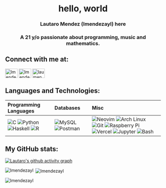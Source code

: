 <h1 align="center">hello, world 
<h3 align="center">Lautaro Mendez (lmendezayl) here</h1>
<h3 align="center">A 21 y/o passionate about programming, music and mathematics. </h3>

<!--- [![spotify-github-profile](https://spotify-github-profile.vercel.app/api/view?uid=roguesir360&cover_image=true&theme=novatorem&show_offline=false&background_color=121212&interchange=false&bar_color=53b14f&bar_color_cover=false)](https://github.com/kittinan/spotify-github-profile) --->

## Connect with me at: 
<p align="left">
<a href="https://linkedin.com/in/lautaro-mendez-ayala" target="blank"><img align="center" src="https://raw.githubusercontent.com/rahuldkjain/github-profile-readme-generator/master/src/images/icons/Social/linked-in-alt.svg" alt="lmendezayl" height="30" width="40" /></a>
<a href="https://stackoverflow.com/users/15786259/lmendezayala" target="blank"><img align="center" src="https://raw.githubusercontent.com/rahuldkjain/github-profile-readme-generator/master/src/images/icons/Social/stack-overflow.svg" alt="lmendezayl" height="30" width="40" /></a>
<a href="https://instagram.com/laumendezay" target="blank"><img align="center" src="https://raw.githubusercontent.com/rahuldkjain/github-profile-readme-generator/master/src/images/icons/Social/instagram.svg" alt="laumendezay" height="30" width="40" /></a>
</p>

## Languages and Technologies:
| Programming Languages | Databases | Misc |
| :--- | :--- | :--- |
|![C](https://img.shields.io/badge/-C-darkblue?style=for-the-badge&logo=C%2B%2B&logoColor=white) ![Python](https://img.shields.io/badge/-python-3776AB?style=for-the-badge&logo=python&logoColor=white)  ![Haskell](https://img.shields.io/badge/-Haskell-purple?style=for-the-badge&logo=haskell&logoColor=white)  ![R](https://img.shields.io/badge/-R-grey?style=for-the-badge&logo=R&logoColor=white) | ![MySQL](https://img.shields.io/badge/mysql-%2300f.svg?style=for-the-badge&logo=mysql&logoColor=white) ![Postman](https://img.shields.io/badge/postman-orange.svg?&style=for-the-badge&logo=postman&logoColor=white) | ![Neovim](https://img.shields.io/badge/-Neovim-darkgreen?style=for-the-badge&logo=neovim&logoColor=white)  ![Arch Linux](https://img.shields.io/badge/-Arch_Linux-1793D1?style=for-the-badge&logo=arch-linux&logoColor=white) ![Git](https://img.shields.io/badge/-Git-E44C30?style=for-the-badge&logo=git&logoColor=white) ![Raspberry Pi](https://img.shields.io/badge/-Raspberry_Pi-A22846?style=for-the-badge&logo=Raspberry%20Pi&logoColor=white) ![Vercel](https://img.shields.io/badge/vercel-%23000000.svg?style=for-the-badge&logo=vercel&logoColor=white) ![Jupyter](https://img.shields.io/badge/jupyter-orange.svg?style=for-the-badge&logo=jupyter&logoColor=white)    ![Bash](https://img.shields.io/badge/-Shell-black?style=for-the-badge&logo=gnu-bash&logoColor=white) |

## My GitHub stats:
[![Lautaro's github activity graph](https://github-readme-activity-graph.vercel.app/graph?username=lmendezayl&theme=react-dark)](https://github.com/ashutosh00710/github-readme-activity-graph)
<p><img align="left" src="https://github-readme-stats.vercel.app/api/top-langs?username=lmendezayl&show_icons=true&locale=en&layout=compact&theme=city_lights" alt="lmendezayl" /></p>
<p>&nbsp;<img align="center" src="https://github-readme-stats.vercel.app/api?username=lmendezayl&show_icons=true&locale=en&theme=city_lights" alt="lmendezayl" /></p>
<p><img align="center" src="https://github-readme-streak-stats.herokuapp.com/?user=lmendezayl&theme=city-lights" alt="lmendezayl" /></p>
